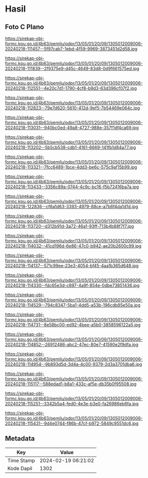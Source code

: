 # Hasil

## Foto C Plano

https://sirekap-obj-formc.kpu.go.id/4b63/pemilu/pdpr/13/05/01/20/09/1305012009006-20240218-111457--5f97cab7-1ebd-4f59-9969-3873451d2d58.jpg

https://sirekap-obj-formc.kpu.go.id/4b63/pemilu/pdpr/13/05/01/20/09/1305012009006-20240218-111839--2f9375e9-d45c-4649-83d8-0d9f661575ed.jpg

https://sirekap-obj-formc.kpu.go.id/4b63/pemilu/pdpr/13/05/01/20/09/1305012009006-20240218-112551--4e20c7d1-1790-4cf8-b9d3-63d396cf07f2.jpg

https://sirekap-obj-formc.kpu.go.id/4b63/pemilu/pdpr/13/05/01/20/09/1305012009006-20240218-112823--79e7d620-5610-412d-9ef5-7b54469e064c.jpg

https://sirekap-obj-formc.kpu.go.id/4b63/pemilu/pdpr/13/05/01/20/09/1305012009006-20240218-113031--940bc0ed-49a8-4727-988e-357f1df4ca69.jpg

https://sirekap-obj-formc.kpu.go.id/4b63/pemilu/pdpr/13/05/01/20/09/1305012009006-20240218-113202--5b5cb538-cdb1-4161-8669-141fb1d84a77.jpg

https://sirekap-obj-formc.kpu.go.id/4b63/pemilu/pdpr/13/05/01/20/09/1305012009006-20240218-113321--7fcc6489-1bce-4dd3-be6c-575c9af15b99.jpg

https://sirekap-obj-formc.kpu.go.id/4b63/pemilu/pdpr/13/05/01/20/09/1305012009006-20240218-113433--3356c89a-0744-4c9c-bc16-f5b72416ba7a.jpg

https://sirekap-obj-formc.kpu.go.id/4b63/pemilu/pdpr/13/05/01/20/09/1305012009006-20240218-122836--cf6a1d63-3393-4979-88ce-a7b6f4da1d1d.jpg

https://sirekap-obj-formc.kpu.go.id/4b63/pemilu/pdpr/13/05/01/20/09/1305012009006-20240218-113720--d312b91d-3a72-46a1-93ff-713b4b88f7f7.jpg

https://sirekap-obj-formc.kpu.go.id/4b63/pemilu/pdpr/13/05/01/20/09/1305012009006-20240218-114032--41cd196d-6e86-47c0-b942-ae20b2600c99.jpg

https://sirekap-obj-formc.kpu.go.id/4b63/pemilu/pdpr/13/05/01/20/09/1305012009006-20240218-114137--571c99ee-23e3-4054-bf45-4aa1b365d648.jpg

https://sirekap-obj-formc.kpu.go.id/4b63/pemilu/pdpr/13/05/01/20/09/1305012009006-20240218-114330--fdc65e3d-c897-4a9f-854e-0dbe73851436.jpg

https://sirekap-obj-formc.kpu.go.id/4b63/pemilu/pdpr/13/05/01/20/09/1305012009006-20240218-114529--794c8347-5ba1-4dd5-a53b-196cdb85e50a.jpg

https://sirekap-obj-formc.kpu.go.id/4b63/pemilu/pdpr/13/05/01/20/09/1305012009006-20240218-114731--8e58bc00-ed92-4bee-a5b0-3858596122a5.jpg

https://sirekap-obj-formc.kpu.go.id/4b63/pemilu/pdpr/13/05/01/20/09/1305012009006-20240218-114852--26912486-abc2-47ec-80e7-41590e2f9dfa.jpg

https://sirekap-obj-formc.kpu.go.id/4b63/pemilu/pdpr/13/05/01/20/09/1305012009006-20240218-114954--9b893d5d-3d4a-4c00-9379-2d3a3701dba6.jpg

https://sirekap-obj-formc.kpu.go.id/4b63/pemilu/pdpr/13/05/01/20/09/1305012009006-20240218-115117--588edad1-b8a1-433c-af5e-db35b0f95508.jpg

https://sirekap-obj-formc.kpu.go.id/4b63/pemilu/pdpr/13/05/01/20/09/1305012009006-20240218-115251--3342b5a4-fed0-4e3e-b3e0-fa26986eb6fa.jpg

https://sirekap-obj-formc.kpu.go.id/4b63/pemilu/pdpr/13/05/01/20/09/1305012009006-20240218-115431--9d4e0744-f86b-47cf-b972-5849c9551dc6.jpg


## Metadata

| Key        | Value               |
| ---------- | ------------------- |
| Time Stamp | 2024-02-19 06:21:02 |
| Kode Dapil | 1302                |



